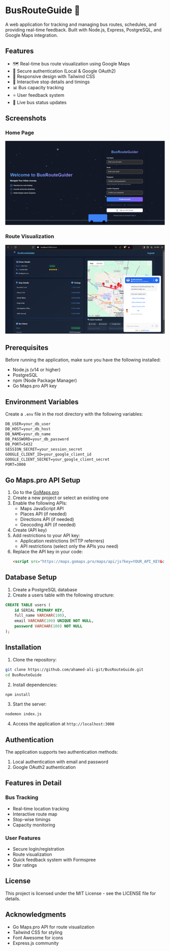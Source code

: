 # BusRouteGuide 🚌

A web application for tracking and managing bus routes, schedules, and providing real-time feedback. Built with Node.js, Express, PostgreSQL, and Google Maps integration.

## Features

- 🗺️ Real-time bus route visualization using Google Maps
- 🔐 Secure authentication (Local & Google OAuth2)
- 📱 Responsive design with Tailwind CSS
- 📍 Interactive stop details and timings
- 📊 Bus capacity tracking
- ⭐ User feedback system
- 🚦 Live bus status updates

## Screenshots

### Home Page
![Home Page](./screenshots/Screenshot1.png)

### Route Visualization
![Route Visualization](./screenshots/Screenshot2.png)

## Prerequisites
 
Before running the application, make sure you have the following installed:
- Node.js (v14 or higher)
- PostgreSQL
- npm (Node Package Manager)
- Go Maps.pro API key

## Environment Variables

Create a `.env` file in the root directory with the following variables:

```env
DB_USER=your_db_user
DB_HOST=your_db_host
DB_NAME=your_db_name
DB_PASSWORD=your_db_password
DB_PORT=5432
SESSION_SECRET=your_session_secret
GOOGLE_CLIENT_ID=your_google_client_id
GOOGLE_CLIENT_SECRET=your_google_client_secret
PORT=3000
```

## Go Maps.pro API Setup

1. Go to the [GoMaps.pro](https://gomaps.pro/)
2. Create a new project or select an existing one
3. Enable the following APIs:
   - Maps JavaScript API
   - Places API (if needed)
   - Directions API (if needed)
   - Geocoding API (if needed)
4. Create (API key)
5. Add restrictions to your API key:
   - Application restrictions (HTTP referrers)
   - API restrictions (select only the APIs you need)
6. Replace the API key in your code:
   ```html
   <script src="https://maps.gomaps.pro/maps/api/js?key=YOUR_API_KEY&callback=initMap" async defer></script>
   ```

## Database Setup

1. Create a PostgreSQL database
2. Create a users table with the following structure:

```sql
CREATE TABLE users (
    id SERIAL PRIMARY KEY,
    full_name VARCHAR(100),
    email VARCHAR(100) UNIQUE NOT NULL,
    password VARCHAR(100) NOT NULL
);
```

## Installation

1. Clone the repository:
```bash
git clone https://github.com/ahamed-ali-git/BusRouteGuide.git
cd BusRouteGuide
```

2. Install dependencies:
```bash
npm install
```

3. Start the server:
```bash
nodemon index.js
```

4. Access the application at `http://localhost:3000`

## Authentication

The application supports two authentication methods:
1. Local authentication with email and password
2. Google OAuth2 authentication

## Features in Detail

### Bus Tracking
- Real-time location tracking
- Interactive route map
- Stop-wise timings
- Capacity monitoring

### User Features
- Secure login/registration
- Route visualization
- Quick feedback system with Formspree
- Star ratings

## License

This project is licensed under the MIT License - see the LICENSE file for details.

## Acknowledgments
- Go Maps.pro API for route visualization
- Tailwind CSS for styling
- Font Awesome for icons
- Express.js community

